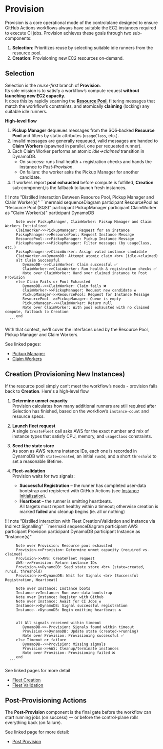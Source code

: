 # Provision

Provision is a core operational mode of the controlplane designed to ensure GitHub Actions workflows always have suitable the EC2 instances required to execute CI jobs. Provision achieves these goals through two sub-components:

1. **Selection**: Prioritizes reuse by selecting suitable idle runners from the resource pool.
2. **Creation**: Provisioning new EC2 resources on-demand.

<!-- ☀️ -->

## Selection

Selection is the *reuse-first* branch of **Provision**.  
Its sole mission is to satisfy a workflow’s compute request **without launching new EC2 capacity**.  
It does this by rapidly scanning the [**Resource Pool**](../resource-pool.md), filtering messages that match the workflow’s constraints, and atomically **claiming** (locking) any suitable idle runners.

**High‑level flow**

1. **Pickup Manager** dequeues messages from the SQS‑backed **Resource Pool** and filters by static attributes (`usageClass`, etc.).
2. Invalid messages are generally requeued, valid messages are handed to **Claim Workers** (spawned in parallel, one per requested runner).
3. Each Claim Worker performs an atomic *idle->claimed* transition in DynamoDB.  
    - On success: runs final health + registration checks and hands the instance to *Post-Provision*.  
    - On failure: the worker asks the Pickup Manager for another candidate.
4. If workers report **pool exhausted** before compute is fulfilled, **Creation** sub‑component,is the fallback to launch fresh instances.

!!! note "Distilled Interaction Between Resource Pool, Pickup Manager and Claim Worker(s)"
      ```mermaid
      sequenceDiagram
         participant ResourcePool as "Resource Pool (SQS)"
         participant PickupManager
         participant ClaimWorker as "Claim Worker(s)"
         participant DynamoDB

         Note over PickupManager, ClaimWorker: Pickup Manager and Claim Workers Initialized
         ClaimWorker->>PickupManager: Request for an instance
         PickupManager->>ResourcePool: Request Instance Message
         ResourcePool-->>PickupManager: Pickup Instance Message
         PickupManager->>PickupManager: Filter messages (by usageClass, etc.)
         PickupManager->>ClaimWorker: Assign valid instance candidate
         ClaimWorker->>DynamoDB: Attempt atomic claim <br> (idle->claimed)
         alt Claim Successful
            DynamoDB-->>ClaimWorker: Claim successful ✅
            ClaimWorker->>ClaimWorker: Run health & registration checks ✅
            Note over ClaimWorker: Hand over claimed instance to Post Provision
         else Claim Fails or Pool Exhausted
            DynamoDB-->>ClaimWorker: Claim fails ❌
            ClaimWorker->>PickupManager: Request new candidate ♻️
            PickupManager->>ResourcePool: Request for Instance Message
            ResourcePool-->>PickupManager: Queue is empty
            PickupManager-->>ClaimWorker: Return null 
            Note over ClaimWorker: With pool exhausted with no claimed compute, fallback to Creation
         end
      ```

With that context, we'll cover the interfaces used by the Resource Pool, Pickup Manager and Claim Workers.

See linked pages:

- [Pickup Manager](./selection/pickup-manager.md)
- [Claim Workers](./selection/claim-workers.md)

<!-- ☀️ -->

## Creation (Provisioning New Instances)

If the resource pool simply can’t meet the workflow’s needs - provision falls back to **Creation**. Here's a high‑level flow

1. **Determine unmet capacity**  
   Provision calculates how many additional runners are still required after Selection has finished, based on the workflow’s `instance-count` and resource specs.

2. **Launch fleet request**  
   A single `CreateFleet` call asks AWS for the exact number and mix of instance types that satisfy CPU, memory, and `usageClass` constraints.

3. **Seed the state store**  
   As soon as AWS returns instance IDs, each one is recorded in DynamoDB with `state=created`, an initial `runId`, and a short `threshold` to set a reasonable lifetime.

4. **Fleet‑validation**  
   Provision waits for two signals:  
      - **Successful Registration** – the runner has completed user‑data bootstrap and registered with GitHub Actions (see [Instance Initialization](../instance-initialization.md)).  
      - **Heartbeat** – the runner is emitting heartbeats.  
   All targets must report healthy within a timeout; otherwise creation is marked **failed** and cleanup begins (ie. all or nothing)

!!! note "Distilled interaction with Fleet Creation/Validation and Instance via Indirect Signalling"
      ```mermaid
      sequenceDiagram
         participant AWS
         participant Provision
         participant DynamoDB
         participant Instance as "Instance(s)"

         Note over Provision: Resource pool exhausted
         Provision->>Provision: Determine unmet capacity (required vs. claimed)
         Provision->>AWS: CreateFleet request
         AWS-->>Provision: Return instance IDs
         Provision->>DynamoDB: Seed state store <br> (state=created, runId, threshold)
         Provision->>+DynamoDB: Wait for Signals <br> (Successful Registration, Heartbeat)

         Note over Instance: Instance boots
         Instance->>Instance: Run user-data bootstrap
         Note over Instance: Register with Github
         Note over Instance: Await for CI Jobs ♻️
         Instance->>DynamoDB: Signal successful registration
         Instance-->DynamoDB: Begin emitting heartbeats ♻️ 
         
         
         alt All signals received within timeout
            DynamoDB->>-Provision: Signals found within timeout
            Provision->>DynamoDB: Update state (created->running)
            Note over Provision: Provisioning successful ✅
         else Timeout or failure
            DynamoDB-->>Provision: Missing signals
            Provision->>AWS: Cleanup/terminate instances
            Note over Provision: Provisioning failed ❌
         end
      ```

See linked pages for more detail

- [Fleet Creation](./creation/fleet-creation.md)
- [Fleet Validation](./creation/fleet-validation.md)

<!-- ☀️ -->

## Post-Provisioning Actions

The **Post-Provision** component is the final gate before the workflow can start running jobs (on success) — or before the control-plane rolls everything back (on failure).  

See linked page for more detail:

- [Post Provision](./post-provision.md)

<!-- ☀️ -->
